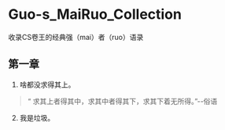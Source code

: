 # Guo-s_MaiRuo_Collection
收录CS卷王的经典强（mai）者（ruo）语录

## 第一章
1. 啥都没求得其上。</br>
>“ 求其上者得其中，求其中者得其下，求其下着无所得。”--俗语

2. 我是垃圾。
